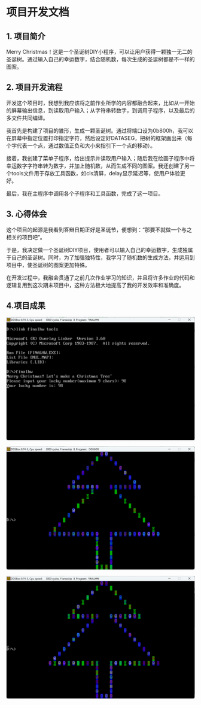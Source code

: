# 项目开发文档

## 1. 项目简介

Merry Christmas！这是一个圣诞树DIY小程序，可以让用户获得一颗独一无二的圣诞树。通过输入自己的幸运数字，结合随机数，每次生成的圣诞树都是不一样的图案。

## 2. 项目开发流程

开发这个项目时，我想到我应该将之前作业所学的内容都融合起来，比如从一开始的屏幕输出信息，到读取用户输入；从字符串转数字，到调用子程序，以及最后的多文件共同编译。

我首先是构建了项目的雏形，生成一颗圣诞树。通过将端口设为0b800h，我可以在屏幕中指定位置打印指定字符，然后设定好DATASEG，把树的框架画出来（每个字代表一个点，通过数值正负和大小来指引下一个点的移动）。

接着，我创建了菜单子程序，给出提示并读取用户输入；随后我在绘画子程序中将幸运数字字符串转为数字，并加上随机数，从而生成不同的图案。我还创建了另一个tools文件用于存放工具函数，如cls清屏，delay显示延迟等，使用户体验更好。

最后，我在主程序中调用各个子程序和工具函数，完成了这一项目。

## 3. 心得体会

这个项目的起源是我看到答辩日期正好是圣诞节，便想到：“那要不就做一个与之相关的项目吧”。

于是，我决定做一个圣诞树DIY项目，使用者可以输入自己的幸运数字，生成独属于自己的圣诞树。同时，为了加强独特性，我学习了随机数的生成方法，并运用到项目中，使圣诞树的图案更加特殊。

在开发过程中，我融会贯通了之前几次作业学习的知识，并且将许多作业的代码和逻辑复用到这次期末项目中，这种方法极大地提高了我的开发效率和准确度。

## 4.项目成果

![1735054176738](image/项目开发文档/1735054176738.png)

![1735054146103](image/项目开发文档/1735054146103.png)

![1735054192748](image/项目开发文档/1735054192748.png)
